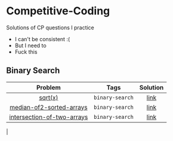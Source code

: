# Competitive-Coding
Solutions of CP questions I practice

* I can't be consistent :(
* But I need to
* Fuck this 

## Binary Search

| Problem | Tags | Solution |
|:-------:|:----:|:--------:|
|[sqrt(x)](https://leetcode.com/problems/sqrtx/)| `binary-search`| [link](./LeetCode/Practice/sqrt(x).py)|
|[median-of2-sorted-arrays](https://leetcode.com/problems/median-of-two-sorted-arrays/)| `binary-search`|[link](./LeetCode/Practice/median-of-sorted-arrays.py)|
|[intersection-of-two-arrays](https://leetcode.com/problems/intersection-of-two-arrays-ii/)|`binary-search`|[link](./LeetCode/Practice/intersection-of2-arrays.py)|
|